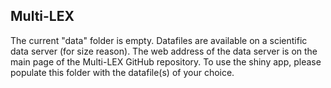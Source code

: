 Multi-LEX
----
The current "data" folder is empty.
Datafiles are available on a scientific data server (for size reason).
The web address of the data server is on the main page of the Multi-LEX GitHub repository.
To use the shiny app, please populate this folder with the datafile(s) of your choice.
